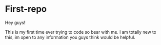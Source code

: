 # First-repo

Hey guys!

This is my first time ever trying to code so bear with me. I am totally new to this, im open to any information you guys think would be helpful.
